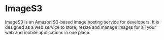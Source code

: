ImageS3
===================

ImageS3 is an Amazon S3-based image hosting service for developers. It is designed as a web service to store, resize and manage images for all your web and mobile applications in one place.
